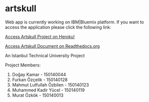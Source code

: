 # artskull

Web app is currently working on IBM|Bluemix platform. If you want to access the application please click the following link:

[Access Artskull Project on Heroku!](http://artskull.herokuapp.com/)

[Access Artskull Document on Readthedocs.org](http://itucsdb1610.readthedocs.io/en/latest/)


An Istanbul Technical University Project

Project Members:

1. Doğay Kamar - 150140044
2. Furkan Özçelik - 150140128
3. Mahmut Lutfullah Özbilen - 150140123
4. Muhammed Kadir Yücel - 150140119
5. Murat Özkök - 150140013


